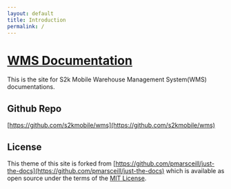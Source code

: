 ```yaml
---
layout: default
title: Introduction
permalink: /
---
```


# [WMS Documentation](https://s2kmobile.github.io/wms/)

This is the site for S2k Mobile Warehouse Management System(WMS) documentations.  

## Github Repo
[https://github.com/s2kmobile/wms](https://github.com/s2kmobile/wms)

## License  
This theme of this site is forked from [https://github.com/pmarsceill/just-the-docs](https://github.com/pmarsceill/just-the-docs) which is available as open source under the terms of the [MIT License](http://opensource.org/licenses/MIT).